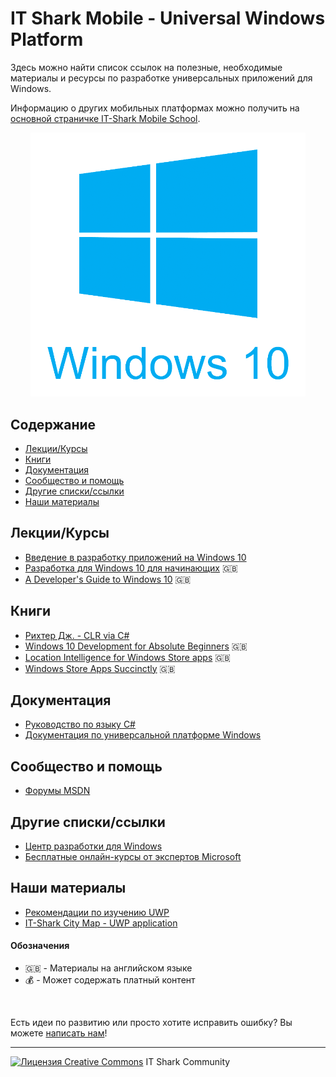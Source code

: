 # IT Shark Mobile - Universal Windows Platform

Здесь можно найти список ссылок на полезные, необходимые материалы и ресурсы по разработке универсальных приложений для Windows.

Информацию о других мобильных платформах можно получить на [основной страничке IT-Shark Mobile School](https://github.com/it-shark-pro/mobile-school).

<p align="center"><img src="images/Windows-10.png" width="440"></p>

## Содержание
- [Лекции/Курсы](#Лекции/Курсы)
- [Книги](#Книги)
- [Документация](#Документация)
- [Сообщество и помощь](#Сообщество-и-помощь)
- [Другие списки/ссылки](#Другие-списки/ссылки)
- [Наши материалы](#Наши-материалы)

## Лекции/Курсы
- [Введение в разработку приложений на Windows 10](https://mva.microsoft.com/ru/training-courses/-windows-10-15867?l=te9X0gf7B_5605192797)
- [Разработка для Windows 10 для начинающих](https://mva.microsoft.com/ru/training-courses/-windows-10--14541?l=cWn0dxwqB_4305632527) :gb:
- [A Developer's Guide to Windows 10](https://mva.microsoft.com/en-us/training-courses/a-developer-s-guide-to-windows-10-12618?l=IV8HDBpRB_9005095281) :gb:

## Книги
- [Рихтер Дж. - CLR via C#](https://github.com/micros-uz/csharp/blob/master/Level%201/Books/%D0%A0%D0%B8%D1%85%D1%82%D0%B5%D1%80%20%D0%94%D0%B6.%20-%20%20CLR%20via%20C%23.%20%D0%9F%D1%80%D0%BE%D0%B3%D1%80%D0%B0%D0%BC%D0%BC%D0%B8%D1%80%D0%BE%D0%B2%D0%B0%D0%BD%D0%B8%D0%B5%20%D0%BD%D0%B0%20%D0%BF%D0%BB%D0%B0%D1%82%D1%84%D0%BE%D1%80%D0%BC%D0%B5%20Microsoft%20.NET%20Framework%204.5%20%D0%BD%D0%B0%20%D1%8F%D0%B7%D1%8B%D0%BA%D0%B5%20C%23%20(%D0%9C%D0%B0%D1%81%D1%82%D0%B5%D1%80-%D0%BA%D0%BB%D0%B0%D1%81%D1%81)%20-%202013.pdf)
- [Windows 10 Development for Absolute Beginners](https://windowsdeveloper.azureedge.net/pdfs/Universal%20Windows%20Platform%20for%20Absolute%20Beginners.pdf) :gb:
- [Location Intelligence for Windows Store apps](https://rbrundritt.files.wordpress.com/2014/03/location_intelligence_for_windows_store_apps.pdf) :gb:
- [Windows Store Apps Succinctly](https://www.syncfusion.com/resources/techportal/details/ebooks/windowsstoreapps) :gb:

## Документация
- [Руководство по языку C#](https://docs.microsoft.com/ru-ru/dotnet/csharp/index)
- [Документация по универсальной платформе Windows](https://docs.microsoft.com/ru-ru/windows/uwp/)

## Сообщество и помощь
- [Форумы MSDN](https://social.msdn.microsoft.com/forums/ru-ru/home)

## Другие списки/ссылки
- [Центр разработки для Windows](https://developer.microsoft.com/ru-ru/windows)
- [Бесплатные онлайн-курсы от экспертов Microsoft](https://mva.microsoft.com/)

## Наши материалы
- [Рекомендации по изучению UWP](https://github.com/it-shark-pro/mobile-uwp/blob/master/learning-path.md)
- [IT-Shark City Map - UWP application](https://github.com/it-shark-pro/mobile-citymap-uwp)

#### Обозначения
- :gb: - Материалы на английском языке
- :moneybag: - Может содержать платный контент

&nbsp;

Есть идеи по развитию или просто хотите исправить ошибку? Вы можете [написать нам](https://github.com/it-shark-pro/mobile-school/issues/new)!

---
[![Лицензия Creative Commons](https://i.creativecommons.org/l/by/4.0/80x15.png)](http://creativecommons.org/licenses/by/4.0/) IT Shark Community
